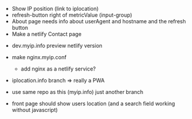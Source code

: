 - Show IP position (link to iplocation)
- refresh-button right of metricValue (input-group)
- About page needs info about userAgent and hostname and the refresh button
- Make a netlify Contact page

* dev.myip.info preview netlify version

* make nginx.myip.conf

  - add nginx as a netlify service?

* iplocation.info branch => really a PWA
* use same repo as this (myip.info) just another branch
* front page should show users location (and a search field working without javascript)
